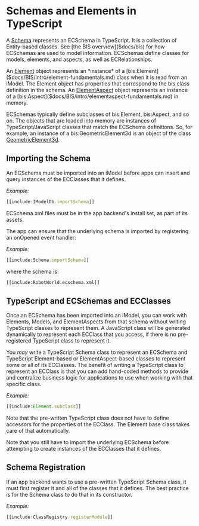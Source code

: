 # Schemas and Elements in TypeScript

A [Schema]($backend) represents an ECSchema in TypeScript. It is a collection of Entity-based classes. See [the BIS overview]($docs/bis) for how ECSchemas are used to model information. ECSchemas define classes for models, elements, and aspects, as well as ECRelationships.

An [Element]($backend) object represents an *instance* of a [bis:Element]($docs/BIS/intro/element-fundamentals.md) class when it is read from an iModel. The Element object has properties that correspond to the bis class definition in the schema. An [ElementAspect]($backend) object represents an instance of a [bis:Aspect]($docs/BIS/intro/elementaspect-fundamentals.md) in memory.

ECSchemas typically define subclasses of bis:Element, bis:Aspect, and so on. The objects that are loaded into memory are instances of TypeScript/JavaScript classes that match the ECSchema definitions. So, for example, an instance of a bis:GeometricElement3d is an object of the class [GeometricElement3d]($backend).

## Importing the Schema

An ECSchema must be imported into an iModel before apps can insert and query instances of the ECClasses that it defines.

*Example:*

``` ts
[[include:IModelDb.importSchema]]
```

ECSchema.xml files must be in the app backend's install set, as part of its assets.

The app can ensure that the underlying schema is imported by registering an onOpened event handler:

*Example:*

``` ts
[[include:Schema.importSchema]]
```

where the schema is:

```xml
[[include:RobotWorld.ecschema.xml]]
```

## TypeScript and ECSchemas and ECClasses

Once an ECSchema has been imported into an iModel, you can work with Elements, Models, and ElementAspects from that schema without writing TypeScript classes to represent them. A JavaScript class will be generated dynamically to represent each ECClass that you access, if there is no pre-registered TypeScript class to represent it.

You *may* write a TypeScript Schema class to represent an ECSchema and TypeScript Element-based or ElementAspect-based classes to represent some or all of its ECClasses. The benefit of writing a TypeScript class to represent an ECClass is that you can add hand-coded methods to provide and centralize business logic for applications to use when working with that specific class.

*Example:*

``` ts
[[include:Element.subclass]]
```

Note that the pre-written TypeScript class does not have to define accessors for the properties of the ECClass. The Element base class takes care of that automatically.

Note that you still have to import the underlying ECSchema before attempting to create instances of the ECClasses that it defines.

## Schema Registration

If an app backend wants to use a pre-written TypeScript Schema class, it must first register it and all of the classes that it defines. The best practice is for the Schema class to do that in its constructor.

*Example:*

``` ts
[[include:ClassRegistry.registerModule]]
```
